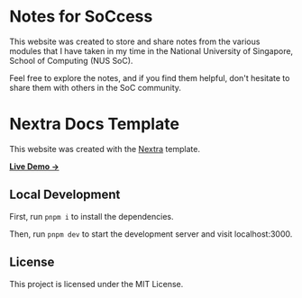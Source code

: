 # Notes for SoCcess

This website was created to store and share notes from the various modules that I have taken in my time in the National University of Singapore, School of Computing (NUS SoC).

Feel free to explore the notes, and if you find them helpful, don't hesitate to share them with others in the SoC community.

# Nextra Docs Template 

This website was created with the [Nextra](https://nextra.site) template.

[**Live Demo →**](https://nextra-docs-template.vercel.app)

## Local Development

First, run `pnpm i` to install the dependencies.

Then, run `pnpm dev` to start the development server and visit localhost:3000.

## License

This project is licensed under the MIT License.
